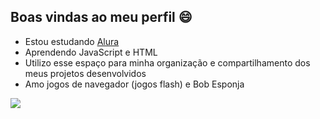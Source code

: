 ## Boas vindas ao meu perfil 😄

- Estou estudando [Alura](https://www.alura.com.br)
- Aprendendo JavaScript e HTML
- Utilizo esse espaço para minha organização e compartilhamento dos meus projetos desenvolvidos
- Amo jogos de navegador (jogos flash) e Bob Esponja

![](https://media.tenor.com/rRt4fvujKXgAAAAM/nintendo-super-mario.gif)
